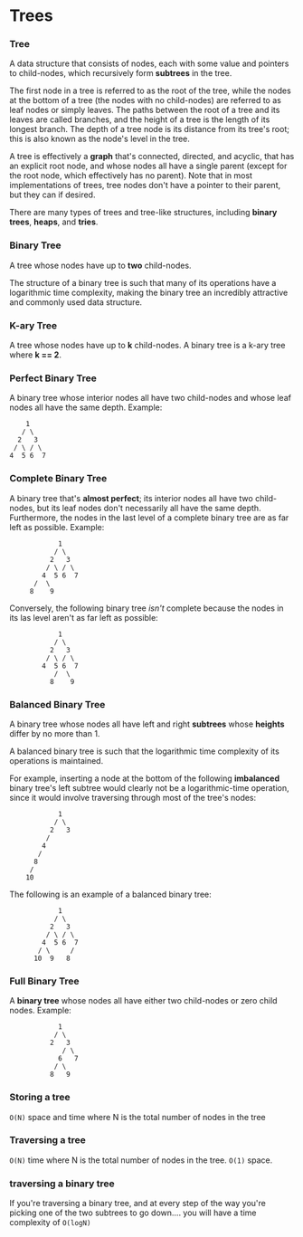 # Trees

### Tree

A data structure that consists of nodes, each with some value and pointers to child-nodes, which recursively form **subtrees** in the tree.

The first node in a tree is referred to as the root of the tree, while the nodes at the bottom of a tree (the nodes with no child-nodes) are referred to as leaf nodes or simply leaves. The paths between the root of a tree and its leaves are called branches, and the height of a tree is the length of its longest branch. The depth of a tree node is its distance from its tree's root; this is also known as the node's level in the tree.

A tree is effectively a **graph** that's connected, directed, and acyclic, that has an explicit root node, and whose nodes all have a single parent (except for the root node, which effectively has no parent). Note that in most implementations of trees, tree nodes don't have a pointer to their parent, but they can if desired.

There are many types of trees and tree-like structures, including **binary trees**, **heaps**, and **tries**.

### Binary Tree

A tree whose nodes have up to **two** child-nodes.

The structure of a binary tree is such that many of its operations have a logarithmic time complexity, making the binary tree an incredibly attractive and commonly used data structure.

### K-ary Tree

A tree whose nodes have up to **k** child-nodes. A binary tree is a k-ary tree where **k == 2**.

### Perfect Binary Tree

A binary tree whose interior nodes all have two child-nodes and whose leaf nodes all have the same depth. Example:

```
    1
   / \
  2   3
 / \ / \
4  5 6  7
```

### Complete Binary Tree

A binary tree that's **almost perfect**; its interior nodes all have two child-nodes, but its leaf nodes don't necessarily all have the same depth. Furthermore, the nodes in the last level of a complete binary tree are as far left as possible. Example:

```
            1
           / \
          2   3
         / \ / \
        4  5 6  7
      /  \
     8    9
```

Conversely, the following binary tree *isn't* complete because the nodes in its las level aren't as far left as possible:

```
            1
           / \
          2   3
         / \ / \
        4  5 6  7
           /  \
          8    9
```

### Balanced Binary Tree

A binary tree whose nodes all have left and right **subtrees** whose **heights** differ by no more than 1.

A balanced binary tree is such that the logarithmic time complexity of its operations is maintained.

For example, inserting a node at the bottom of the following **imbalanced** binary tree's left subtree would clearly not be a logarithmic-time operation, since it would involve traversing through most of the tree's nodes:

```
            1
           / \
          2   3
         / 
        4  
       /
      8
     /
    10
```

The following is an example of a balanced binary tree:

```
            1
           / \
          2   3
         / \ / \
        4  5 6  7
       / \     /
      10  9   8
```

### Full Binary Tree

A **binary tree** whose nodes all have either two child-nodes or zero child nodes. Example:

```
            1
           / \
          2   3
             / \
            6   7
           / \     
          8   9   
```

### Storing a tree

`O(N)` space and time where N is the total number of nodes in the tree

### Traversing a tree

`O(N)` time where N is the total number of nodes in the tree. `O(1)` space.

### traversing a binary tree

If you're traversing a binary tree, and at every step of the way you're picking one of the two subtrees to go down.... you will have a time complexity of `O(logN)`